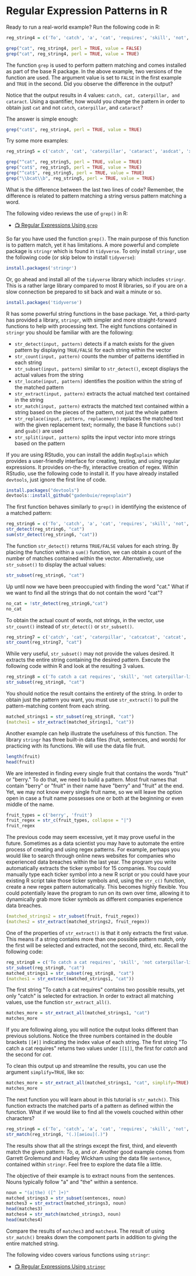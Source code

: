 # Regular Expression Patterns in R
Ready to run a real-world example? Run the following code in R:

```R
reg_string4 = c('To', 'catch', 'a', 'cat', 'requires', 'skill', 'not', 'caterpillar', 'like', 'slowness', 'or', 'cataract', 'like', 'myopia', 'asdcat')

grep("cat", reg_string4, perl = TRUE, value = FALSE)
grep("cat", reg_string4, perl = TRUE, value = TRUE)
```

The function `grep` is used to perform pattern matching and comes installed as part of the base R package. In the above example, two versions of the function are used. The argument value is set to `FALSE` in the first example and `TRUE` in the second. Did you observe the difference in the output?

Notice that the output results in 4 values: `catch, cat, caterpillar, and cataract`. Using a quantifier, how would you change the pattern in order to obtain just `cat` and not `catch`, `caterpillar`, and `cataract`?

The answer is simple enough:

```R
grep("cat$", reg_string4, perl = TRUE, value = TRUE)
```

Try some more examples:

```R
reg_string5 = c('catch', 'cat', 'caterpillar', 'cataract', 'asdcat', 'xycatzz', 'abc cat xyz')

grep("^cat", reg_string5, perl = TRUE, value = TRUE)
grep("cat$", reg_string5, perl = TRUE, value = TRUE)
grep("^cat$", reg_string5, perl = TRUE, value = TRUE)
grep("\\bcat\\b", reg_string5, perl = TRUE, value = TRUE)
```

What is the difference between the last two lines of code? Remember, the difference is related to pattern matching a string versus pattern matching a word.

The following video reviews the use of `grep()` in R:
* [:tv: Regular Expressions Using `grep`](https://youtu.be/fXPsGaAVqcM)

So far you have used the function `grep()`. The main purpose of this function is to pattern match, yet it has limitations. A more powerful and complete package is `stringr` which is found in `tidyverse`. To only install `stringr`, use the following code (or skip below to install `tidyverse`):

```R
install.packages('stringr')
```

Or, go ahead and install all of the `tidyverse` library which includes `stringr`. This is a rather large library compared to most R libraries, so if you are on a slow connection be prepared to sit back and wait a minute or so.

```R
install.packages('tidyverse')
```

R has some powerful string functions in the base package. Yet, a third-party has provided a library, `stringr`, with simpler and more straight-forward functions to help with processing text. The eight functions contained in `stringr` you should be familiar with are the following:
* `str_detect(input, pattern)` detects if a match exists for the given pattern by displaying `TRUE/FALSE` for each string within the vector
* `str_count(input, pattern)` counts the number of patterns identified in each string
* `str_subset(input, pattern)` similar to `str_detect()`, except displays the actual values from the string
* `str_locate(input, pattern)` identifies the position within the string of the matched pattern
* `str_extract(input, pattern)` extracts the actual matched text contained in the string
* `str_match(input, pattern)` extracts the matched text contained within a string based on the pieces of the pattern, not just the whole pattern
* `str_replace(input, pattern, replacement)` replaces the matched text with the given replacement text; normally, the base R functions `sub()` and `gsub()` are used
* `str_split(input, pattern)` splits the input vector into more strings based on the pattern

If you are using RStudio, you can install the addin `RegExplain` which provides a user-friendly interface for creating, testing, and using regular expressions. It provides on-the-fly, interactive creation of regex. Within RStudio, use the following code to install it. If you have already installed `devtools`, just ignore the first line of code.

```R
install.packages("devtools")
devtools::install_github("gadenbuie/regexplain")
```

The first function behaves similarly to `grep()` in identifying the existence of a matched pattern:

```R
reg_string6 = c('To', 'catch', 'a', 'cat', 'requires', 'skill', 'not', 'caterpillar', 'like', 'slowness', 'or', 'cataract', 'like', 'myopia')
str_detect(reg_string6, "cat")
sum(str_detect(reg_string6, "cat"))
```

The function `str_detect()` returns `TRUE/FALSE` values for each string. By placing the function within a `sum()` function, we can obtain a count of the number of matches contained within the vector. Alternatively, use `str_subset()` to display the actual values:

```R
str_subset(reg_string6, "cat")
```

Up until now we have been preoccupied with finding the word "cat." What if we want to find all the strings that do not contain the word "cat"?

```R
no_cat = !str_detect(reg_string6,"cat")
no_cat
```

To obtain the actual count of words, not strings, in the vector, use `str_count()` instead of `str_detect()` or `str_subset()`.

```R
reg_string7 = c('catch', 'cat', 'caterpillar', 'catcatcat', 'catcat', 'xycatzz', 'abc cat xyz')
str_count(reg_string7, "cat")
```

While very useful, `str_subset()` may not provide the values desired. It extracts the entire string containing the desired pattern. Execute the following code within R and look at the resulting 3 values.

```R
reg_string8 = c('To catch a cat requires', 'skill', 'not caterpillar-like slowness or', 'cataract', 'like myopia')
str_subset(reg_string8, "cat")
```

You should notice the result contains the entirety of the string. In order to obtain just the pattern you want, you must use `str_extract()` to pull the pattern-matching content from each string. 

```R
matched_strings1 = str_subset(reg_string8, "cat")
(matches1 = str_extract(matched_strings1, "cat"))
```

Another example can help illustrate the usefulness of this function. The library `stringr` has three built-in data files (fruit, sentences, and words) for practicing with its functions. We will use the data file fruit.

```R
length(fruit)
head(fruit)
```

We are interested in finding every single fruit that contains the words "fruit" or "berry." To do that, we need to build a pattern. Most fruit names that contain "berry" or "fruit" in their name have "berry" and "fruit" at the end. Yet, we may not know every single fruit name, so we will leave the option open in case a fruit name possesses one or both at the beginning or even middle of the name.

```R
fruit_types = c('berry', 'fruit')
fruit_regex = str_c(fruit_types, collapse = "|")
fruit_regex
```

The previous code may seem excessive, yet it may prove useful in the future. Sometimes as a data scientist you may have to automate the entire process of creating and using regex patterns. For example, perhaps you would like to search through online news websites for companies who experienced data breaches within the last year. The program you write automatically extracts the ticker symbol for 15 companies. You could manually type each ticker symbol into a new R script or you could have your existing R script take those ticker symbols and, using the `str_c()` function, create a new regex pattern automatically. This becomes highly flexible. You could potentially leave the program to run on its own over time, allowing it to dynamically grab more ticker symbols as different companies experience data breaches.

```R
(matched_strings2 = str_subset(fruit, fruit_regex))
(matches2 = str_extract(matched_strings2, fruit_regex))
```

One of the properties of `str_extract()` is that it only extracts the first value. This means if a string contains more than one possible pattern match, only the first will be selected and extracted, not the second, third, etc. Recall the following code:

```R
reg_string8 = c('To catch a cat requires', 'skill', 'not caterpillar-like slowness or', 'cataract', 'like myopia')
str_subset(reg_string8, "cat")
matched_strings1 = str_subset(reg_string8, "cat")
(matches1 = str_extract(matched_strings1, "cat"))
```

The first string "To catch a cat requires" contains two possible results, yet only "catch" is selected for extraction. In order to extract all matching values, use the function `str_extract_all()`.

```R
matches_more = str_extract_all(matched_strings1, "cat")
matches_more
```

If you are following along, you will notice the output looks different than previous solutions. Notice the three numbers contained in the double brackets `[[#]]` indicating the index value of each string. The first string "To catch a cat requires" returns two values under `[[1]]`, the first for *catch* and the second for *cat*.

To clean this output up and streamline the results, you can use the argument `simplify=TRUE`, like so:

```R
matches_more = str_extract_all(matched_strings1, "cat", simplify=TRUE)
matches_more
```

The next function you will learn about in this tutorial is `str_match()`. This function extracts the matched parts of a pattern as defined within the function. What if we would like to find all the vowels couched within other characters?

```R
reg_string6 = c('To', 'catch', 'a', 'cat', 'requires', 'skill', 'not', 'caterpillar', 'like', 'slowness', 'or', 'cataract', 'like', 'myopia')
str_match(reg_string6, "(.)[aeiou](.)")
```

The results show that all the strings except the first, third, and eleventh match the given pattern: *To*, *a*, and *or*. Another good example comes from Garrett Grolemund and Hadley Wickham using the data file `sentence`, contained within `stringr`. Feel free to explore the data file a little.

The objective of their example is to extract nouns from the sentences. Nouns typically follow "a" and "the" within a sentence. 

```R
noun = "(a|the) ([^ ]+)"
matched_strings3 = str_subset(sentences, noun)
matches3 = str_extract(matched_strings3, noun)
head(matches3)
matches4 = str_match(matched_strings3, noun)
head(matches4)
```

Compare the results of `matches3` and `matches4`. The result of using `str_match()` breaks down the component parts in addition to giving the entire matched string.

The following video covers various functions using `stringr`:
* [:tv: Regular Expressions Using `stringr`](https://youtu.be/swkDI9uOlkI)
